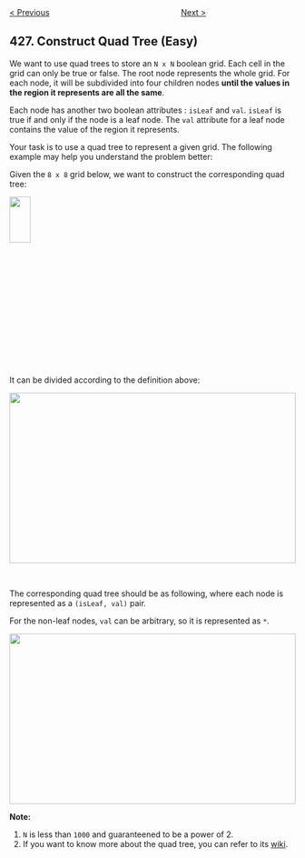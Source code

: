 <!--|This file generated by command(leetcode description); DO NOT EDIT.    |-->
<!--+----------------------------------------------------------------------+-->
<!--|@author    Openset <openset.wang@gmail.com>                           |-->
<!--|@link      https://github.com/openset                                 |-->
<!--|@home      https://github.com/openset/leetcode                        |-->
<!--+----------------------------------------------------------------------+-->

[< Previous](https://github.com/openset/leetcode/tree/master/problems/convert-binary-search-tree-to-sorted-doubly-linked-list "Convert Binary Search Tree to Sorted Doubly Linked List")
　　　　　　　　　　　　　　　　
[Next >](https://github.com/openset/leetcode/tree/master/problems/serialize-and-deserialize-n-ary-tree "Serialize and Deserialize N-ary Tree")

## 427. Construct Quad Tree (Easy)

<p>We want to use quad trees to store an <code>N x N</code> boolean grid. Each cell in the grid can only be true or false. The root node represents the whole grid. For each node, it will be subdivided into four children nodes <strong>until the values in the region it represents are all the same</strong>.</p>

<p>Each node has another two boolean attributes : <code>isLeaf</code> and <code>val</code>. <code>isLeaf</code> is true if and only if the node is a leaf node. The <code>val</code> attribute for a leaf node contains the value of the region it represents.</p>

<p>Your task is to use a quad tree to represent a given grid. The following example may help you understand the problem better:</p>

<p>Given the <code>8 x 8</code> grid below, we want to construct the corresponding quad tree:</p>

<p><img alt="" src="https://s3-lc-upload.s3.amazonaws.com/uploads/2018/02/01/962_grid.png" style="height:27%; max-height:300px; max-width:299px; width:27%" /></p>

<p>It can be divided according to the definition above:</p>

<p><img alt="" src="https://s3-lc-upload.s3.amazonaws.com/uploads/2018/02/01/962_grid_divided.png" style="height:100%; max-height:300px; max-width:1107px; width:100%" /></p>

<p>&nbsp;</p>

<p>The corresponding quad tree should be as following, where each node is represented as a <code>(isLeaf, val)</code> pair.</p>

<p>For the non-leaf&nbsp;nodes,&nbsp;<code>val</code> can be arbitrary, so it is represented as <code>*</code>.</p>

<p><img alt="" src="https://s3-lc-upload.s3.amazonaws.com/uploads/2018/02/01/962_quad_tree.png" style="height:100%; max-height:300px; max-width:836px; width:100%" /></p>

<p><strong>Note:</strong></p>

<ol>
	<li><code>N</code> is less than <code>1000</code> and guaranteened to be a power of 2.</li>
	<li>If you want to know more about the quad tree, you can refer to its <a href="https://en.wikipedia.org/wiki/Quadtree">wiki</a>.</li>
</ol>
